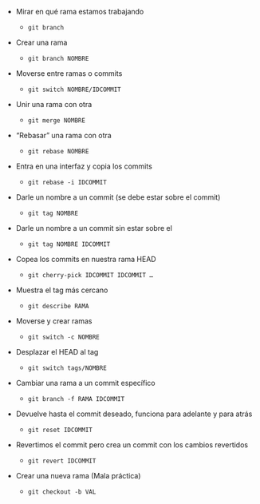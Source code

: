 - Mirar en qué rama estamos trabajando

  - `git branch`

- Crear una rama

  - `git branch NOMBRE`

- Moverse entre ramas o commits

  - `git switch NOMBRE/IDCOMMIT`

- Unir una rama con otra

  - `git merge NOMBRE`

- “Rebasar” una rama con otra

  - `git rebase NOMBRE`

- Entra en una interfaz y copia los commits

  - `git rebase -i IDCOMMIT`

- Darle un nombre a un commit (se debe estar sobre el commit)

  - `git tag NOMBRE`

- Darle un nombre a un commit sin estar sobre el

  - `git tag NOMBRE IDCOMMIT`

- Copea los commits en nuestra rama HEAD

  - `git cherry-pick IDCOMMIT IDCOMMIT …`

- Muestra el tag más cercano

  - `git describe RAMA`

- Moverse y crear ramas

  - `git switch -c NOMBRE`

- Desplazar el HEAD al tag

  - `git switch tags/NOMBRE`

- Cambiar una rama a un commit específico

  - `git branch -f RAMA IDCOMMIT`

- Devuelve hasta el commit deseado, funciona para adelante y para atrás

  - `git reset IDCOMMIT`

- Revertimos el commit pero crea un commit con los cambios revertidos

  - `git revert IDCOMMIT`

- Crear una nueva rama (Mala práctica)

  - `git checkout -b VAL`
